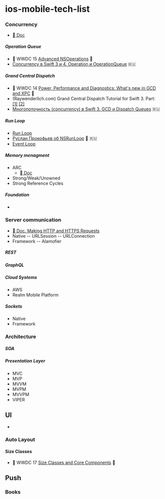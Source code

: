 # ios-mobile-tech-list

### Concurrency

- [ Doc](https://developer.apple.com/library/content/documentation/General/Conceptual/ConcurrencyProgrammingGuide/OperationQueues/OperationQueues.html)

##### Operation Queue
-  WWDC 15 [Advanced NSOperations](https://developer.apple.com/videos/play/wwdc2015/226/) 🎦
- [Concurrency в Swift 3 и 4. Operation и OperationQueue](https://habrahabr.ru/post/335756/) 🇷🇺

##### Grand Central Dispatch
-  WWDC 14 [Power, Performance and Diagnostics: What's new in GCD and XPC](https://developer.apple.com/videos/play/wwdc2014/716/) 🎦
- (Raywenderlich.com) Grand Central Dispatch Tutorial for Swift 3. Part: [[1]](https://www.raywenderlich.com/148513/grand-central-dispatch-tutorial-swift-3-part-1) [[2]](https://www.raywenderlich.com/148515/grand-central-dispatch-tutorial-swift-3-part-2)
- [Многопоточность (concurrency) в Swift 3. GCD и Dispatch Queues](https://habrahabr.ru/post/320152/) 🇷🇺


##### Run Loop
- [Run Loop](https://www.developer.apple.com/documentation/foundation/runloop)
- [Руслан Прокофьев об NSRunLoop](https://www.youtube.com/watch?v=GfpZ1fBHvxg) 🎦 🇷🇺 
- [Event Loop](https://en.wikipedia.org/wiki/Event_loop)
  
##### Memory menagment
  - ARC
    - [ Doc](https://developer.apple.com/library/content/documentation/Swift/Conceptual/Swift_Programming_Language/AutomaticReferenceCounting.html)
  - Strong/Weak/Unowned
  - Strong Reference Cycles 

##### Foundation
- 

### Server communication
  - [ Doc. Making HTTP and HTTPS Requests](https://developer.apple.com/library/content/documentation/NetworkingInternetWeb/Conceptual/NetworkingOverview/WorkingWithHTTPAndHTTPSRequests/WorkingWithHTTPAndHTTPSRequests.html#//apple_ref/doc/uid/TP40010220-CH8-SW1)
  - Native
    -- URLSession
    -- URLConnection
  - Framework
    -- Alamofier
  
##### REST

##### GraphQL

##### Cloud Systems
  - AWS
  - Realm Mobile Platform

##### Sockets
  - Native
  - Framework

### Architecture

##### SOA
##### Presentation Layer
  - MVC
  - MVP
  - MVVM
  - MVPM
  - MVVPM
  - VIPER
 
 ## UI
 -
 ### Auto Layout
 #### Size Classes
 -  WWDC 17 [Size Classes and Core Components](https://developer.apple.com/videos/play/wwdc2017/812/) 🎦

## Push
 
 
### Books

